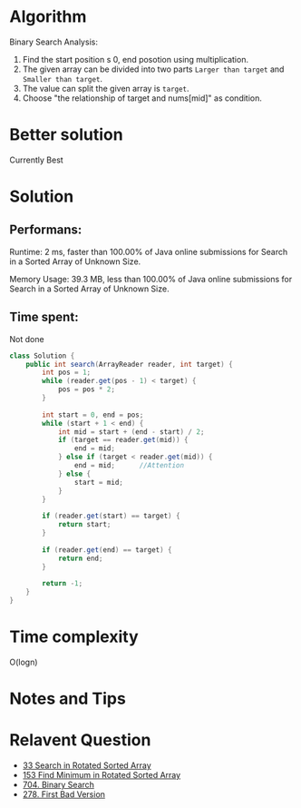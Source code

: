 # Algorithm 

Binary Search 
Analysis: 
1. Find the start position s 0, end posotion using multiplication.
2. The given array can be divided into two parts `Larger than target` and `Smaller than target`. 
3. The value can split the given array is `target`.
4. Choose "the relationship of target and nums[mid]" as condition.

# Better solution 

Currently Best

# Solution 

## Performans:

Runtime: 2 ms, faster than 100.00% of Java online submissions for Search in a Sorted Array of Unknown Size.

Memory Usage: 39.3 MB, less than 100.00% of Java online submissions for Search in a Sorted Array of Unknown Size.

## Time spent: 

Not done 


```java
class Solution {
    public int search(ArrayReader reader, int target) {
        int pos = 1;
        while (reader.get(pos - 1) < target) {
            pos = pos * 2;
        }
        
        int start = 0, end = pos;
        while (start + 1 < end) {
            int mid = start + (end - start) / 2;
            if (target == reader.get(mid)) {
                end = mid;
            } else if (target < reader.get(mid)) {
                end = mid;      //Attention
            } else {
                start = mid;
            }
        }
        
        if (reader.get(start) == target) {
            return start;
        }
        
        if (reader.get(end) == target) {
            return end;
        }
        
        return -1;
    }
}
```
# Time complexity
O(logn)

# Notes and Tips


# Relavent Question
- [33 Search in Rotated Sorted Array](https://github.com/Wanchunwei/leetcode/blob/master/notes/Search_in_Rotated_Sorted_Array.md)
- [153 Find Minimum in Rotated Sorted Array](https://github.com/Wanchunwei/leetcode/blob/master/notes/Find_Minimum_in_Rotated_Sorted_Array.md)
- [704. Binary Search](https://github.com/Wanchunwei/leetcode/blob/master/notes/Binary_Search.md)
- [278. First Bad Version](https://github.com/Wanchunwei/leetcode/blob/master/notes/First_Bad_Version.md)
